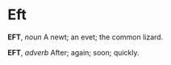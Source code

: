 # Eft

**EFT**, _noun_ A newt; an evet; the common lizard.

**EFT**, _adverb_ After; again; soon; quickly.